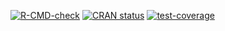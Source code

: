 <!-- badges: start -->
[![R-CMD-check](https://github.com/Yelie-Yuan/wdnet-test-check/workflows/R-CMD-check/badge.svg)](https://github.com/Yelie-Yuan/wdnet-test-check/actions)
[![CRAN status](https://www.r-pkg.org/badges/version/wdnet)](https://CRAN.R-project.org/package=wdnet)
[![test-coverage](https://github.com/Yelie-Yuan/wdnet-test-check/workflows/test-coverage/badge.svg)](https://github.com/Yelie-Yuan/wdnet-test-check/actions)
<!-- badges: end -->
